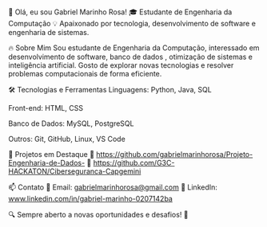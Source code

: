 👋 Olá, eu sou Gabriel Marinho Rosa!
🎓 Estudante de Engenharia da Computação
💡 Apaixonado por tecnologia, desenvolvimento de software e engenharia de sistemas.

🔥 Sobre Mim
Sou estudante de Engenharia da Computação, interessado em desenvolvimento de software, banco de dados , otimização de sistemas e inteligência artificial. Gosto de explorar novas tecnologias e resolver problemas computacionais de forma eficiente.

🛠️ Tecnologias e Ferramentas
Linguagens: Python, Java, SQL

Front-end: HTML, CSS

Banco de Dados: MySQL, PostgreSQL

Outros: Git, GitHub, Linux, VS Code

📌 Projetos em Destaque
🔹 https://github.com/gabrielmarinhorosa/Projeto-Engenharia-de-Dados-
🔹 https://github.com/G3C-HACKATON/Ciberseguranca-Capgemini

📫 Contato
📧 Email: gabrielmarinhorosa@gmail.com
💼 LinkedIn: www.linkedin.com/in/gabriel-marinho-0207142ba

🔍 Sempre aberto a novas oportunidades e desafios! 🚀
